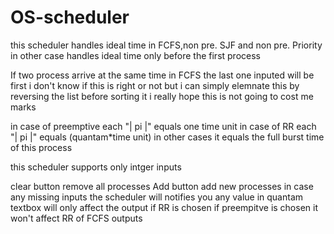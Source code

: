 # OS-scheduler
this scheduler handles ideal time in FCFS,non pre. SJF and non pre. Priority
in other case handles ideal time only before the first process

If two process arrive at the same time in FCFS the last one inputed will be first 
i don't know if this is right or not but i can simply elemnate this by reversing the list before sorting it
i really hope this is not going to cost me marks

in case of preemptive each "| pi |" equals one time unit
in case of RR each "| pi |" equals (quantam*time unit)
in other cases it equals the full burst time of this process

this scheduler supports only intger inputs

clear button remove all processes
Add button add new processes
in case any missing inputs the scheduler will notifies you
any value in quantam textbox will only affect the output if RR is chosen
if preempitve is chosen it won't affect RR of FCFS outputs
